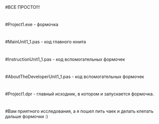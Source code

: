 #ВСЕ ПРОСТО!!!
#
#Project1.exe - формочка
#
#MainUnit1_1.pas - код главного юнита
#
#InstructionUnit1_1.pas - код вспомогательных формочек
#
#AboutTheDeveloperUnit1_1.pas - код вспомогательных формочек
#
#Project1.dpr - главный исходник, в котором и запускается формочка.
#
#Вам приятного исследования, а я пошел пить чаек и делать клепать дальше формочки :)